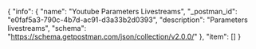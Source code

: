{
  "info": {
    "name": "Youtube Parameters Livestreams",
    "_postman_id": "e0faf5a3-790c-4b7d-ac91-d3a33b2d0393",
    "description": "Parameters livestreams",
    "schema": "https://schema.getpostman.com/json/collection/v2.0.0/"
  },
  "item": []
}